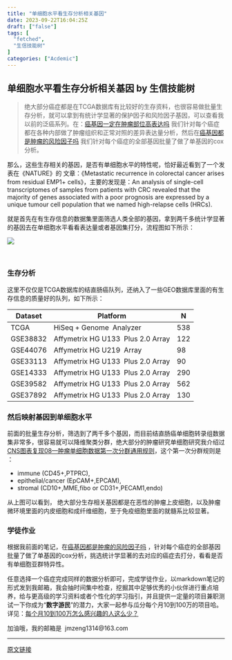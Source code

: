```yaml
---
title: "单细胞水平看生存分析相关基因"
date: 2023-09-22T16:04:25Z
draft: ["false"]
tags: [
  "fetched",
  "生信技能树"
]
categories: ["Acdemic"]
---
```

单细胞水平看生存分析相关基因 by 生信技能树
------
<div><section data-tool="mdnice编辑器" data-website="https://www.mdnice.com"><blockquote data-tool="mdnice编辑器"><p>绝大部分癌症都是在TCGA数据库有比较好的生存资料，也很容易做批量生存分析，就可以拿到有统计学显著的保护因子和风险因子基因，可以查看我以前的泛癌系列。在：<a href="https://mp.weixin.qq.com/s?__biz=MzAxMDkxODM1Ng==&amp;mid=2247515098&amp;idx=1&amp;sn=5a82ae24808db4722118a1f01687e223&amp;scene=21#wechat_redirect" data-linktype="2">癌基因一定在肿瘤部位高表达吗</a> 我们针对每个癌症都在各种内部做了肿瘤组织和正常对照的差异表达量分析，然后在<a href="https://mp.weixin.qq.com/s?__biz=MzAxMDkxODM1Ng==&amp;mid=2247515136&amp;idx=1&amp;sn=359f98e5c2c34fc54f3e6aabda8add5f&amp;scene=21#wechat_redirect" data-linktype="2">癌基因都是肿瘤的风险因子吗</a> 我们针对每个癌症的全部基因批量了做了单基因的cox分析。</p></blockquote><p data-tool="mdnice编辑器">那么，这些生存相关的基因，是否有单细胞水平的特性呢，恰好最近看到了一个发表在《NATURE》的 文章：《Metastatic recurrence in colorectal cancer arises from residual EMP1+ cells》，主要的发现是：An analysis of single-cell transcriptomes of samples from patients with CRC revealed that the majority of genes associated with a poor prognosis are expressed by a unique tumour cell population that we named high-relapse cells (HRCs).</p><p data-tool="mdnice编辑器">就是首先在有生存信息的数据集里面筛选人类全部的基因，拿到两千多统计学显著的基因去在单细胞水平看看表达量或者基因集打分，流程图如下所示：</p><p><img data-galleryid="" data-ratio="0.5651006711409396" data-s="300,640" data-src="https://mmbiz.qpic.cn/mmbiz_png/cZNhZQ6j4wziax6NhDChGZia8DtjOEAuvNY3TBrxNqA62mXY5A2UZo2Lwl17EJoDLM2KsRRiakqqwic1N902dKmFHA/640?wx_fmt=png" data-type="png" data-w="1490" src="https://mmbiz.qpic.cn/mmbiz_png/cZNhZQ6j4wziax6NhDChGZia8DtjOEAuvNY3TBrxNqA62mXY5A2UZo2Lwl17EJoDLM2KsRRiakqqwic1N902dKmFHA/640?wx_fmt=png"></p><figure data-tool="mdnice编辑器"><figcaption> </figcaption></figure><h3 data-tool="mdnice编辑器"><span></span><span>生存分析</span><span></span></h3><p data-tool="mdnice编辑器">这里不仅仅是TCGA数据库的结直肠癌队列，还纳入了一些GEO数据库里面的有生存信息的质量好的队列，如下所示：</p><section data-tool="mdnice编辑器"><table><thead><tr><th>Dataset</th><th>Platform</th><th>N</th></tr></thead><tbody><tr><td>TCGA</td><td>HiSeq + Genome  Analyzer</td><td>538</td></tr><tr><td>GSE38832</td><td>Affymetrix HG U133  Plus 2.0 Array</td><td>122</td></tr><tr><td>GSE44076</td><td>Affymetrix HG U219  Array</td><td>98</td></tr><tr><td>GSE33113</td><td>Affymetrix HG U133  Plus 2.0 Array</td><td>90</td></tr><tr><td>GSE14333</td><td>Affymetrix HG U133  Plus 2.0 Array</td><td>290</td></tr><tr><td>GSE39582</td><td>Affymetrix HG U133  Plus 2.0 Array</td><td>562</td></tr><tr><td>GSE37892</td><td>Affymetrix HG U133  Plus 2.0 Array</td><td>130</td></tr></tbody></table></section><h3 data-tool="mdnice编辑器"><span></span><span>然后映射基因到单细胞水平</span><span></span></h3><p data-tool="mdnice编辑器">前面的批量生存分析，筛选到了两千多个基因，而目前结直肠癌单细胞转录组数据集非常多，很容易就可以降维聚类分群，绝大部分的肿瘤研究单细胞研究我介绍过 <a href="https://mp.weixin.qq.com/s?__biz=MzI1Njk4ODE0MQ==&amp;mid=2247488940&amp;idx=1&amp;sn=1cc8a8a74715087939b9721c0881775d&amp;scene=21#wechat_redirect" data-linktype="2">CNS图表复现08—肿瘤单细胞数据第一次分群通用规则</a>，这个第一次分群规则是 ：</p><ul data-tool="mdnice编辑器"><li><section>immune (CD45+,PTPRC),</section></li><li><section>epithelial/cancer (EpCAM+,EPCAM),</section></li><li><section>stromal (CD10+,MME,fibo or CD31+,PECAM1,endo)</section></li></ul><p data-tool="mdnice编辑器">从上图可以看到， 绝大部分生存相关基因都是在恶性的肿瘤上皮细胞，以及肿瘤微环境里面的内皮细胞和成纤维细胞，至于免疫细胞里面的就髓系比较显著。</p><h3 data-tool="mdnice编辑器"><span></span><span>学徒作业</span><span></span></h3><p data-tool="mdnice编辑器">根据我前面的笔记，在<a href="https://mp.weixin.qq.com/s?__biz=MzAxMDkxODM1Ng==&amp;mid=2247515136&amp;idx=1&amp;sn=359f98e5c2c34fc54f3e6aabda8add5f&amp;scene=21#wechat_redirect" data-linktype="2">癌基因都是肿瘤的风险因子吗</a> ，针对每个癌症的全部基因批量了做了单基因的cox分析，挑选统计学显著的去对应的癌症去打分，看看是否有单细胞亚群特异性。</p><p data-tool="mdnice编辑器">任意选择一个癌症完成同样的数据分析即可，完成学徒作业，以markdown笔记的形式发到我邮箱，我会抽时间集中检查，挖掘其中足够优秀的小伙伴进行重点培养，给与更高级的学习资料或者个性化的学习指引，并且提供一定量的项目兼职测试一下你成为“<strong>数字游民</strong>”的潜力，大家一起参与瓜分每个月10到100万的项目哈。详见：<a href="https://mp.weixin.qq.com/s?__biz=MzAxMDkxODM1Ng==&amp;mid=2247520530&amp;idx=1&amp;sn=14006e8b2a4c48f556b744011fd5ec7e&amp;scene=21#wechat_redirect" data-linktype="2">每个月10到100万怎么感兴趣的人这么少？</a></p><p data-tool="mdnice编辑器">加油哦，我的邮箱是  jmzeng1314@163.com</p></section><p><mp-style-type data-value="3"></mp-style-type></p></div>  
<hr>
<a href="https://mp.weixin.qq.com/s/hdlqNGhZiG2hKDERc-NO-A",target="_blank" rel="noopener noreferrer">原文链接</a>
